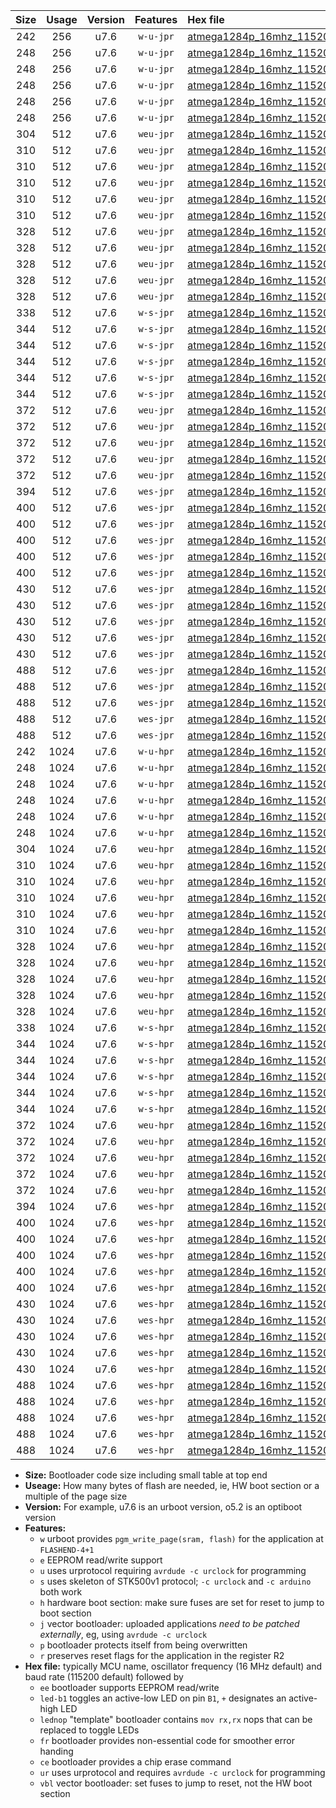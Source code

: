 |Size|Usage|Version|Features|Hex file|
|:-:|:-:|:-:|:-:|:--|
|242|256|u7.6|`w-u-jpr`|[atmega1284p_16mhz_115200bps_ur_vbl.hex](https://raw.githubusercontent.com/stefanrueger/urboot/main/atmega1284p_16mhz_115200bps_ur_vbl.hex)|
|248|256|u7.6|`w-u-jpr`|[atmega1284p_16mhz_115200bps_led+b5_ur_vbl.hex](https://raw.githubusercontent.com/stefanrueger/urboot/main/atmega1284p_16mhz_115200bps_led+b5_ur_vbl.hex)|
|248|256|u7.6|`w-u-jpr`|[atmega1284p_16mhz_115200bps_led+b7_ur_vbl.hex](https://raw.githubusercontent.com/stefanrueger/urboot/main/atmega1284p_16mhz_115200bps_led+b7_ur_vbl.hex)|
|248|256|u7.6|`w-u-jpr`|[atmega1284p_16mhz_115200bps_led+c7_ur_vbl.hex](https://raw.githubusercontent.com/stefanrueger/urboot/main/atmega1284p_16mhz_115200bps_led+c7_ur_vbl.hex)|
|248|256|u7.6|`w-u-jpr`|[atmega1284p_16mhz_115200bps_led+d7_ur_vbl.hex](https://raw.githubusercontent.com/stefanrueger/urboot/main/atmega1284p_16mhz_115200bps_led+d7_ur_vbl.hex)|
|248|256|u7.6|`w-u-jpr`|[atmega1284p_16mhz_115200bps_lednop_ur_vbl.hex](https://raw.githubusercontent.com/stefanrueger/urboot/main/atmega1284p_16mhz_115200bps_lednop_ur_vbl.hex)|
|304|512|u7.6|`weu-jpr`|[atmega1284p_16mhz_115200bps_ee_ur_vbl.hex](https://raw.githubusercontent.com/stefanrueger/urboot/main/atmega1284p_16mhz_115200bps_ee_ur_vbl.hex)|
|310|512|u7.6|`weu-jpr`|[atmega1284p_16mhz_115200bps_ee_led+b5_ur_vbl.hex](https://raw.githubusercontent.com/stefanrueger/urboot/main/atmega1284p_16mhz_115200bps_ee_led+b5_ur_vbl.hex)|
|310|512|u7.6|`weu-jpr`|[atmega1284p_16mhz_115200bps_ee_led+b7_ur_vbl.hex](https://raw.githubusercontent.com/stefanrueger/urboot/main/atmega1284p_16mhz_115200bps_ee_led+b7_ur_vbl.hex)|
|310|512|u7.6|`weu-jpr`|[atmega1284p_16mhz_115200bps_ee_led+c7_ur_vbl.hex](https://raw.githubusercontent.com/stefanrueger/urboot/main/atmega1284p_16mhz_115200bps_ee_led+c7_ur_vbl.hex)|
|310|512|u7.6|`weu-jpr`|[atmega1284p_16mhz_115200bps_ee_led+d7_ur_vbl.hex](https://raw.githubusercontent.com/stefanrueger/urboot/main/atmega1284p_16mhz_115200bps_ee_led+d7_ur_vbl.hex)|
|310|512|u7.6|`weu-jpr`|[atmega1284p_16mhz_115200bps_ee_lednop_ur_vbl.hex](https://raw.githubusercontent.com/stefanrueger/urboot/main/atmega1284p_16mhz_115200bps_ee_lednop_ur_vbl.hex)|
|328|512|u7.6|`weu-jpr`|[atmega1284p_16mhz_115200bps_ee_led+b5_fr_ur_vbl.hex](https://raw.githubusercontent.com/stefanrueger/urboot/main/atmega1284p_16mhz_115200bps_ee_led+b5_fr_ur_vbl.hex)|
|328|512|u7.6|`weu-jpr`|[atmega1284p_16mhz_115200bps_ee_led+b7_fr_ur_vbl.hex](https://raw.githubusercontent.com/stefanrueger/urboot/main/atmega1284p_16mhz_115200bps_ee_led+b7_fr_ur_vbl.hex)|
|328|512|u7.6|`weu-jpr`|[atmega1284p_16mhz_115200bps_ee_led+c7_fr_ur_vbl.hex](https://raw.githubusercontent.com/stefanrueger/urboot/main/atmega1284p_16mhz_115200bps_ee_led+c7_fr_ur_vbl.hex)|
|328|512|u7.6|`weu-jpr`|[atmega1284p_16mhz_115200bps_ee_led+d7_fr_ur_vbl.hex](https://raw.githubusercontent.com/stefanrueger/urboot/main/atmega1284p_16mhz_115200bps_ee_led+d7_fr_ur_vbl.hex)|
|328|512|u7.6|`weu-jpr`|[atmega1284p_16mhz_115200bps_ee_lednop_fr_ur_vbl.hex](https://raw.githubusercontent.com/stefanrueger/urboot/main/atmega1284p_16mhz_115200bps_ee_lednop_fr_ur_vbl.hex)|
|338|512|u7.6|`w-s-jpr`|[atmega1284p_16mhz_115200bps_vbl.hex](https://raw.githubusercontent.com/stefanrueger/urboot/main/atmega1284p_16mhz_115200bps_vbl.hex)|
|344|512|u7.6|`w-s-jpr`|[atmega1284p_16mhz_115200bps_led+b5_vbl.hex](https://raw.githubusercontent.com/stefanrueger/urboot/main/atmega1284p_16mhz_115200bps_led+b5_vbl.hex)|
|344|512|u7.6|`w-s-jpr`|[atmega1284p_16mhz_115200bps_led+b7_vbl.hex](https://raw.githubusercontent.com/stefanrueger/urboot/main/atmega1284p_16mhz_115200bps_led+b7_vbl.hex)|
|344|512|u7.6|`w-s-jpr`|[atmega1284p_16mhz_115200bps_led+c7_vbl.hex](https://raw.githubusercontent.com/stefanrueger/urboot/main/atmega1284p_16mhz_115200bps_led+c7_vbl.hex)|
|344|512|u7.6|`w-s-jpr`|[atmega1284p_16mhz_115200bps_led+d7_vbl.hex](https://raw.githubusercontent.com/stefanrueger/urboot/main/atmega1284p_16mhz_115200bps_led+d7_vbl.hex)|
|344|512|u7.6|`w-s-jpr`|[atmega1284p_16mhz_115200bps_lednop_vbl.hex](https://raw.githubusercontent.com/stefanrueger/urboot/main/atmega1284p_16mhz_115200bps_lednop_vbl.hex)|
|372|512|u7.6|`weu-jpr`|[atmega1284p_16mhz_115200bps_ee_led+b5_fr_ce_ur_vbl.hex](https://raw.githubusercontent.com/stefanrueger/urboot/main/atmega1284p_16mhz_115200bps_ee_led+b5_fr_ce_ur_vbl.hex)|
|372|512|u7.6|`weu-jpr`|[atmega1284p_16mhz_115200bps_ee_led+b7_fr_ce_ur_vbl.hex](https://raw.githubusercontent.com/stefanrueger/urboot/main/atmega1284p_16mhz_115200bps_ee_led+b7_fr_ce_ur_vbl.hex)|
|372|512|u7.6|`weu-jpr`|[atmega1284p_16mhz_115200bps_ee_led+c7_fr_ce_ur_vbl.hex](https://raw.githubusercontent.com/stefanrueger/urboot/main/atmega1284p_16mhz_115200bps_ee_led+c7_fr_ce_ur_vbl.hex)|
|372|512|u7.6|`weu-jpr`|[atmega1284p_16mhz_115200bps_ee_led+d7_fr_ce_ur_vbl.hex](https://raw.githubusercontent.com/stefanrueger/urboot/main/atmega1284p_16mhz_115200bps_ee_led+d7_fr_ce_ur_vbl.hex)|
|372|512|u7.6|`weu-jpr`|[atmega1284p_16mhz_115200bps_ee_lednop_fr_ce_ur_vbl.hex](https://raw.githubusercontent.com/stefanrueger/urboot/main/atmega1284p_16mhz_115200bps_ee_lednop_fr_ce_ur_vbl.hex)|
|394|512|u7.6|`wes-jpr`|[atmega1284p_16mhz_115200bps_ee_vbl.hex](https://raw.githubusercontent.com/stefanrueger/urboot/main/atmega1284p_16mhz_115200bps_ee_vbl.hex)|
|400|512|u7.6|`wes-jpr`|[atmega1284p_16mhz_115200bps_ee_led+b5_vbl.hex](https://raw.githubusercontent.com/stefanrueger/urboot/main/atmega1284p_16mhz_115200bps_ee_led+b5_vbl.hex)|
|400|512|u7.6|`wes-jpr`|[atmega1284p_16mhz_115200bps_ee_led+b7_vbl.hex](https://raw.githubusercontent.com/stefanrueger/urboot/main/atmega1284p_16mhz_115200bps_ee_led+b7_vbl.hex)|
|400|512|u7.6|`wes-jpr`|[atmega1284p_16mhz_115200bps_ee_led+c7_vbl.hex](https://raw.githubusercontent.com/stefanrueger/urboot/main/atmega1284p_16mhz_115200bps_ee_led+c7_vbl.hex)|
|400|512|u7.6|`wes-jpr`|[atmega1284p_16mhz_115200bps_ee_led+d7_vbl.hex](https://raw.githubusercontent.com/stefanrueger/urboot/main/atmega1284p_16mhz_115200bps_ee_led+d7_vbl.hex)|
|400|512|u7.6|`wes-jpr`|[atmega1284p_16mhz_115200bps_ee_lednop_vbl.hex](https://raw.githubusercontent.com/stefanrueger/urboot/main/atmega1284p_16mhz_115200bps_ee_lednop_vbl.hex)|
|430|512|u7.6|`wes-jpr`|[atmega1284p_16mhz_115200bps_ee_led+b5_fr_vbl.hex](https://raw.githubusercontent.com/stefanrueger/urboot/main/atmega1284p_16mhz_115200bps_ee_led+b5_fr_vbl.hex)|
|430|512|u7.6|`wes-jpr`|[atmega1284p_16mhz_115200bps_ee_led+b7_fr_vbl.hex](https://raw.githubusercontent.com/stefanrueger/urboot/main/atmega1284p_16mhz_115200bps_ee_led+b7_fr_vbl.hex)|
|430|512|u7.6|`wes-jpr`|[atmega1284p_16mhz_115200bps_ee_led+c7_fr_vbl.hex](https://raw.githubusercontent.com/stefanrueger/urboot/main/atmega1284p_16mhz_115200bps_ee_led+c7_fr_vbl.hex)|
|430|512|u7.6|`wes-jpr`|[atmega1284p_16mhz_115200bps_ee_led+d7_fr_vbl.hex](https://raw.githubusercontent.com/stefanrueger/urboot/main/atmega1284p_16mhz_115200bps_ee_led+d7_fr_vbl.hex)|
|430|512|u7.6|`wes-jpr`|[atmega1284p_16mhz_115200bps_ee_lednop_fr_vbl.hex](https://raw.githubusercontent.com/stefanrueger/urboot/main/atmega1284p_16mhz_115200bps_ee_lednop_fr_vbl.hex)|
|488|512|u7.6|`wes-jpr`|[atmega1284p_16mhz_115200bps_ee_led+b5_fr_ce_vbl.hex](https://raw.githubusercontent.com/stefanrueger/urboot/main/atmega1284p_16mhz_115200bps_ee_led+b5_fr_ce_vbl.hex)|
|488|512|u7.6|`wes-jpr`|[atmega1284p_16mhz_115200bps_ee_led+b7_fr_ce_vbl.hex](https://raw.githubusercontent.com/stefanrueger/urboot/main/atmega1284p_16mhz_115200bps_ee_led+b7_fr_ce_vbl.hex)|
|488|512|u7.6|`wes-jpr`|[atmega1284p_16mhz_115200bps_ee_led+c7_fr_ce_vbl.hex](https://raw.githubusercontent.com/stefanrueger/urboot/main/atmega1284p_16mhz_115200bps_ee_led+c7_fr_ce_vbl.hex)|
|488|512|u7.6|`wes-jpr`|[atmega1284p_16mhz_115200bps_ee_led+d7_fr_ce_vbl.hex](https://raw.githubusercontent.com/stefanrueger/urboot/main/atmega1284p_16mhz_115200bps_ee_led+d7_fr_ce_vbl.hex)|
|488|512|u7.6|`wes-jpr`|[atmega1284p_16mhz_115200bps_ee_lednop_fr_ce_vbl.hex](https://raw.githubusercontent.com/stefanrueger/urboot/main/atmega1284p_16mhz_115200bps_ee_lednop_fr_ce_vbl.hex)|
|242|1024|u7.6|`w-u-hpr`|[atmega1284p_16mhz_115200bps_ur.hex](https://raw.githubusercontent.com/stefanrueger/urboot/main/atmega1284p_16mhz_115200bps_ur.hex)|
|248|1024|u7.6|`w-u-hpr`|[atmega1284p_16mhz_115200bps_led+b5_ur.hex](https://raw.githubusercontent.com/stefanrueger/urboot/main/atmega1284p_16mhz_115200bps_led+b5_ur.hex)|
|248|1024|u7.6|`w-u-hpr`|[atmega1284p_16mhz_115200bps_led+b7_ur.hex](https://raw.githubusercontent.com/stefanrueger/urboot/main/atmega1284p_16mhz_115200bps_led+b7_ur.hex)|
|248|1024|u7.6|`w-u-hpr`|[atmega1284p_16mhz_115200bps_led+c7_ur.hex](https://raw.githubusercontent.com/stefanrueger/urboot/main/atmega1284p_16mhz_115200bps_led+c7_ur.hex)|
|248|1024|u7.6|`w-u-hpr`|[atmega1284p_16mhz_115200bps_led+d7_ur.hex](https://raw.githubusercontent.com/stefanrueger/urboot/main/atmega1284p_16mhz_115200bps_led+d7_ur.hex)|
|248|1024|u7.6|`w-u-hpr`|[atmega1284p_16mhz_115200bps_lednop_ur.hex](https://raw.githubusercontent.com/stefanrueger/urboot/main/atmega1284p_16mhz_115200bps_lednop_ur.hex)|
|304|1024|u7.6|`weu-hpr`|[atmega1284p_16mhz_115200bps_ee_ur.hex](https://raw.githubusercontent.com/stefanrueger/urboot/main/atmega1284p_16mhz_115200bps_ee_ur.hex)|
|310|1024|u7.6|`weu-hpr`|[atmega1284p_16mhz_115200bps_ee_led+b5_ur.hex](https://raw.githubusercontent.com/stefanrueger/urboot/main/atmega1284p_16mhz_115200bps_ee_led+b5_ur.hex)|
|310|1024|u7.6|`weu-hpr`|[atmega1284p_16mhz_115200bps_ee_led+b7_ur.hex](https://raw.githubusercontent.com/stefanrueger/urboot/main/atmega1284p_16mhz_115200bps_ee_led+b7_ur.hex)|
|310|1024|u7.6|`weu-hpr`|[atmega1284p_16mhz_115200bps_ee_led+c7_ur.hex](https://raw.githubusercontent.com/stefanrueger/urboot/main/atmega1284p_16mhz_115200bps_ee_led+c7_ur.hex)|
|310|1024|u7.6|`weu-hpr`|[atmega1284p_16mhz_115200bps_ee_led+d7_ur.hex](https://raw.githubusercontent.com/stefanrueger/urboot/main/atmega1284p_16mhz_115200bps_ee_led+d7_ur.hex)|
|310|1024|u7.6|`weu-hpr`|[atmega1284p_16mhz_115200bps_ee_lednop_ur.hex](https://raw.githubusercontent.com/stefanrueger/urboot/main/atmega1284p_16mhz_115200bps_ee_lednop_ur.hex)|
|328|1024|u7.6|`weu-hpr`|[atmega1284p_16mhz_115200bps_ee_led+b5_fr_ur.hex](https://raw.githubusercontent.com/stefanrueger/urboot/main/atmega1284p_16mhz_115200bps_ee_led+b5_fr_ur.hex)|
|328|1024|u7.6|`weu-hpr`|[atmega1284p_16mhz_115200bps_ee_led+b7_fr_ur.hex](https://raw.githubusercontent.com/stefanrueger/urboot/main/atmega1284p_16mhz_115200bps_ee_led+b7_fr_ur.hex)|
|328|1024|u7.6|`weu-hpr`|[atmega1284p_16mhz_115200bps_ee_led+c7_fr_ur.hex](https://raw.githubusercontent.com/stefanrueger/urboot/main/atmega1284p_16mhz_115200bps_ee_led+c7_fr_ur.hex)|
|328|1024|u7.6|`weu-hpr`|[atmega1284p_16mhz_115200bps_ee_led+d7_fr_ur.hex](https://raw.githubusercontent.com/stefanrueger/urboot/main/atmega1284p_16mhz_115200bps_ee_led+d7_fr_ur.hex)|
|328|1024|u7.6|`weu-hpr`|[atmega1284p_16mhz_115200bps_ee_lednop_fr_ur.hex](https://raw.githubusercontent.com/stefanrueger/urboot/main/atmega1284p_16mhz_115200bps_ee_lednop_fr_ur.hex)|
|338|1024|u7.6|`w-s-hpr`|[atmega1284p_16mhz_115200bps.hex](https://raw.githubusercontent.com/stefanrueger/urboot/main/atmega1284p_16mhz_115200bps.hex)|
|344|1024|u7.6|`w-s-hpr`|[atmega1284p_16mhz_115200bps_led+b5.hex](https://raw.githubusercontent.com/stefanrueger/urboot/main/atmega1284p_16mhz_115200bps_led+b5.hex)|
|344|1024|u7.6|`w-s-hpr`|[atmega1284p_16mhz_115200bps_led+b7.hex](https://raw.githubusercontent.com/stefanrueger/urboot/main/atmega1284p_16mhz_115200bps_led+b7.hex)|
|344|1024|u7.6|`w-s-hpr`|[atmega1284p_16mhz_115200bps_led+c7.hex](https://raw.githubusercontent.com/stefanrueger/urboot/main/atmega1284p_16mhz_115200bps_led+c7.hex)|
|344|1024|u7.6|`w-s-hpr`|[atmega1284p_16mhz_115200bps_led+d7.hex](https://raw.githubusercontent.com/stefanrueger/urboot/main/atmega1284p_16mhz_115200bps_led+d7.hex)|
|344|1024|u7.6|`w-s-hpr`|[atmega1284p_16mhz_115200bps_lednop.hex](https://raw.githubusercontent.com/stefanrueger/urboot/main/atmega1284p_16mhz_115200bps_lednop.hex)|
|372|1024|u7.6|`weu-hpr`|[atmega1284p_16mhz_115200bps_ee_led+b5_fr_ce_ur.hex](https://raw.githubusercontent.com/stefanrueger/urboot/main/atmega1284p_16mhz_115200bps_ee_led+b5_fr_ce_ur.hex)|
|372|1024|u7.6|`weu-hpr`|[atmega1284p_16mhz_115200bps_ee_led+b7_fr_ce_ur.hex](https://raw.githubusercontent.com/stefanrueger/urboot/main/atmega1284p_16mhz_115200bps_ee_led+b7_fr_ce_ur.hex)|
|372|1024|u7.6|`weu-hpr`|[atmega1284p_16mhz_115200bps_ee_led+c7_fr_ce_ur.hex](https://raw.githubusercontent.com/stefanrueger/urboot/main/atmega1284p_16mhz_115200bps_ee_led+c7_fr_ce_ur.hex)|
|372|1024|u7.6|`weu-hpr`|[atmega1284p_16mhz_115200bps_ee_led+d7_fr_ce_ur.hex](https://raw.githubusercontent.com/stefanrueger/urboot/main/atmega1284p_16mhz_115200bps_ee_led+d7_fr_ce_ur.hex)|
|372|1024|u7.6|`weu-hpr`|[atmega1284p_16mhz_115200bps_ee_lednop_fr_ce_ur.hex](https://raw.githubusercontent.com/stefanrueger/urboot/main/atmega1284p_16mhz_115200bps_ee_lednop_fr_ce_ur.hex)|
|394|1024|u7.6|`wes-hpr`|[atmega1284p_16mhz_115200bps_ee.hex](https://raw.githubusercontent.com/stefanrueger/urboot/main/atmega1284p_16mhz_115200bps_ee.hex)|
|400|1024|u7.6|`wes-hpr`|[atmega1284p_16mhz_115200bps_ee_led+b5.hex](https://raw.githubusercontent.com/stefanrueger/urboot/main/atmega1284p_16mhz_115200bps_ee_led+b5.hex)|
|400|1024|u7.6|`wes-hpr`|[atmega1284p_16mhz_115200bps_ee_led+b7.hex](https://raw.githubusercontent.com/stefanrueger/urboot/main/atmega1284p_16mhz_115200bps_ee_led+b7.hex)|
|400|1024|u7.6|`wes-hpr`|[atmega1284p_16mhz_115200bps_ee_led+c7.hex](https://raw.githubusercontent.com/stefanrueger/urboot/main/atmega1284p_16mhz_115200bps_ee_led+c7.hex)|
|400|1024|u7.6|`wes-hpr`|[atmega1284p_16mhz_115200bps_ee_led+d7.hex](https://raw.githubusercontent.com/stefanrueger/urboot/main/atmega1284p_16mhz_115200bps_ee_led+d7.hex)|
|400|1024|u7.6|`wes-hpr`|[atmega1284p_16mhz_115200bps_ee_lednop.hex](https://raw.githubusercontent.com/stefanrueger/urboot/main/atmega1284p_16mhz_115200bps_ee_lednop.hex)|
|430|1024|u7.6|`wes-hpr`|[atmega1284p_16mhz_115200bps_ee_led+b5_fr.hex](https://raw.githubusercontent.com/stefanrueger/urboot/main/atmega1284p_16mhz_115200bps_ee_led+b5_fr.hex)|
|430|1024|u7.6|`wes-hpr`|[atmega1284p_16mhz_115200bps_ee_led+b7_fr.hex](https://raw.githubusercontent.com/stefanrueger/urboot/main/atmega1284p_16mhz_115200bps_ee_led+b7_fr.hex)|
|430|1024|u7.6|`wes-hpr`|[atmega1284p_16mhz_115200bps_ee_led+c7_fr.hex](https://raw.githubusercontent.com/stefanrueger/urboot/main/atmega1284p_16mhz_115200bps_ee_led+c7_fr.hex)|
|430|1024|u7.6|`wes-hpr`|[atmega1284p_16mhz_115200bps_ee_led+d7_fr.hex](https://raw.githubusercontent.com/stefanrueger/urboot/main/atmega1284p_16mhz_115200bps_ee_led+d7_fr.hex)|
|430|1024|u7.6|`wes-hpr`|[atmega1284p_16mhz_115200bps_ee_lednop_fr.hex](https://raw.githubusercontent.com/stefanrueger/urboot/main/atmega1284p_16mhz_115200bps_ee_lednop_fr.hex)|
|488|1024|u7.6|`wes-hpr`|[atmega1284p_16mhz_115200bps_ee_led+b5_fr_ce.hex](https://raw.githubusercontent.com/stefanrueger/urboot/main/atmega1284p_16mhz_115200bps_ee_led+b5_fr_ce.hex)|
|488|1024|u7.6|`wes-hpr`|[atmega1284p_16mhz_115200bps_ee_led+b7_fr_ce.hex](https://raw.githubusercontent.com/stefanrueger/urboot/main/atmega1284p_16mhz_115200bps_ee_led+b7_fr_ce.hex)|
|488|1024|u7.6|`wes-hpr`|[atmega1284p_16mhz_115200bps_ee_led+c7_fr_ce.hex](https://raw.githubusercontent.com/stefanrueger/urboot/main/atmega1284p_16mhz_115200bps_ee_led+c7_fr_ce.hex)|
|488|1024|u7.6|`wes-hpr`|[atmega1284p_16mhz_115200bps_ee_led+d7_fr_ce.hex](https://raw.githubusercontent.com/stefanrueger/urboot/main/atmega1284p_16mhz_115200bps_ee_led+d7_fr_ce.hex)|
|488|1024|u7.6|`wes-hpr`|[atmega1284p_16mhz_115200bps_ee_lednop_fr_ce.hex](https://raw.githubusercontent.com/stefanrueger/urboot/main/atmega1284p_16mhz_115200bps_ee_lednop_fr_ce.hex)|

- **Size:** Bootloader code size including small table at top end
- **Useage:** How many bytes of flash are needed, ie, HW boot section or a multiple of the page size
- **Version:** For example, u7.6 is an urboot version, o5.2 is an optiboot version
- **Features:**
  + `w` urboot provides `pgm_write_page(sram, flash)` for the application at `FLASHEND-4+1`
  + `e` EEPROM read/write support
  + `u` uses urprotocol requiring `avrdude -c urclock` for programming
  + `s` uses skeleton of STK500v1 protocol; `-c urclock` and `-c arduino` both work
  + `h` hardware boot section: make sure fuses are set for reset to jump to boot section
  + `j` vector bootloader: uploaded applications *need to be patched externally*, eg, using `avrdude -c urclock`
  + `p` bootloader protects itself from being overwritten
  + `r` preserves reset flags for the application in the register R2
- **Hex file:** typically MCU name, oscillator frequency (16 MHz default) and baud rate (115200 default) followed by
  + `ee` bootloader supports EEPROM read/write
  + `led-b1` toggles an active-low LED on pin `B1`, `+` designates an active-high LED
  + `lednop` "template" bootloader contains `mov rx,rx` nops that can be replaced to toggle LEDs
  + `fr` bootloader provides non-essential code for smoother error handing
  + `ce` bootloader provides a chip erase command
  + `ur` uses urprotocol and requires `avrdude -c urclock` for programming
  + `vbl` vector bootloader: set fuses to jump to reset, not the HW boot section
